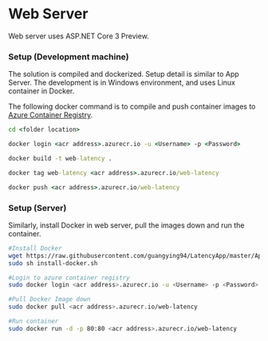 # Web Server
Web server uses ASP.NET Core 3 Preview.

### Setup (Development machine)
The solution is compiled and dockerized. Setup detail is similar to App Server. The development is in Windows environment, and uses Linux container in Docker.

The following docker command is to compile and push container images to [Azure Container Registry](https://docs.microsoft.com/en-us/azure/container-registry/).

```cmd
cd <folder location>

docker login <acr address>.azurecr.io -u <Username> -p <Password>

docker build -t web-latency .

docker tag web-latency <acr address>.azurecr.io/web-latency

docker push <acr address>.azurecr.io/web-latency
```

### Setup (Server)
Similarly, install Docker in web server, pull the images down and run the container.

```sh
#Install Docker
wget https://raw.githubusercontent.com/guangying94/LatencyApp/master/App%20Server/install-docker.sh
sudo sh install-docker.sh

#Login to azure container registry
sudo docker login <acr address>.azurecr.io -u <Username> -p <Password>

#Pull Docker Image down
sudo docker pull <acr address>.azurecr.io/web-latency

#Run container
sudo docker run -d -p 80:80 <acr address>.azurecr.io/web-latency
```